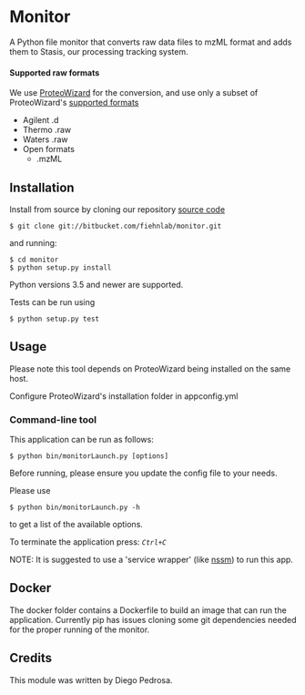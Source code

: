 # Monitor

A Python file monitor that converts raw data files to mzML format and adds them to Stasis, our processing tracking system.

#### Supported raw formats
We use [ProteoWizard](http://proteowizard.sourceforge.net) for the conversion, and use only a subset of ProteoWizard's [supported formats](http://proteowizard.sourceforge.net/formats/index.html)

- Agilent .d
- Thermo .raw
- Waters .raw
- Open formats
    - .mzML
    

## Installation

Install from source by cloning our repository [source code](https://bitbucket.com/fiehnlab/monitor.git)

    $ git clone git://bitbucket.com/fiehnlab/monitor.git

and running:

    $ cd monitor
    $ python setup.py install

Python versions 3.5 and newer are supported.

Tests can be run using

    $ python setup.py test

## Usage

Please note this tool depends on ProteoWizard being installed on the same host.

Configure ProteoWizard's installation folder in appconfig.yml
 
### Command-line tool

This application can be run as follows:

    $ python bin/monitorLaunch.py [options]

Before running, please ensure you update the config file to your needs. 

Please use 

    $ python bin/monitorLaunch.py -h

to get a list of the available options.

To terminate the application press: *`Ctrl+C`*

NOTE: It is suggested to use a 'service wrapper' (like [nssm][1]) to run this app. 

## Docker

The docker folder contains a Dockerfile to build an image that can run the application.
Currently pip has issues cloning some git dependencies needed for the proper running of the monitor.

## Credits

This module was written by Diego Pedrosa.

[1]: <https://nssm.cc/>
